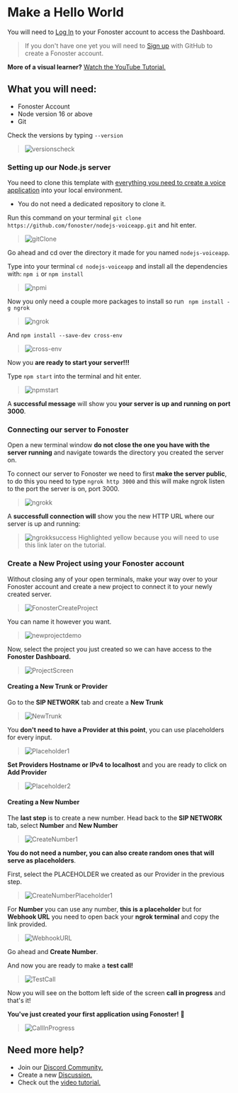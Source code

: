 # Make a Hello World 

You will need to [Log In](https://console.fonoster.io) to your Fonoster account to access the Dashboard.

> If you don't have one yet you will need to [Sign up](https://console.fonoster.io) with GitHub to create a Fonoster account.

**More of a visual learner?** <a href="https://www.youtube.com/watch?v=m6B_9lU4iSw"> Watch the YouTube Tutorial. </a> 

## What you will need:
- Fonoster Account
- Node version 16 or above
- Git

Check the versions by typing `--version` 

>![versionscheck](https://user-images.githubusercontent.com/80093500/190502099-94115916-11cb-4e47-978f-f79fe724fc1b.png)

### Setting up our Node.js server

You need to clone this template with [everything you need to create a voice application](https://github.com/fonoster/nodejs-voiceapp) into your local environment.

- You do not need a dedicated repository to clone it.

Run this command on your terminal `git clone https://github.com/fonoster/nodejs-voiceapp.git` and hit enter.

>![gitClone](https://user-images.githubusercontent.com/80093500/190502211-9b6ce441-c946-44e2-aed9-d9938a6bb619.png)

Go ahead and cd over the directory it made for you named `nodejs-voiceapp`. 

Type into your terminal `cd nodejs-voiceapp` and install all the dependencies with: `npm i` or `npm install`

>![npmi](https://user-images.githubusercontent.com/80093500/190502362-e0f55e00-35bf-401c-8b12-769ba3ac56c2.png)

Now you only need a couple more packages to install so run ` npm install -g ngrok`  
>![ngrok](https://user-images.githubusercontent.com/80093500/190502521-7378a255-3250-463b-86da-b77dfc68ca50.png)

And `npm install --save-dev cross-env`
>![cross-env](https://user-images.githubusercontent.com/80093500/190502641-b932ed46-9317-41b4-88cf-e476bb43ec33.png)

Now you **are ready to start your server!!!** 

Type `npm start` into the terminal and hit enter.

>![npmstart](https://user-images.githubusercontent.com/80093500/190502741-8300e694-f16f-4226-9ac6-385e093e5d86.png)

A **successful message** will show you **your server is up and running on port 3000**.

### Connecting our server to Fonoster

Open a new terminal window **do not close the one you have with the server running** and navigate towards the directory you created the server on.

To connect our server to Fonoster we need to first **make the server public**, to do this you need to type `ngrok http 3000` and this will make ngrok listen to the port the server is on, port 3000.

>![ngrokk](https://user-images.githubusercontent.com/80093500/190503104-f25b2282-06bb-4255-81dc-d88a1164c0e4.png)

A **successfull connection will** show you the new HTTP URL where our server is up and running: 

>![ngrokksuccess](https://user-images.githubusercontent.com/80093500/190503172-97761255-2981-4748-9e6d-ff1d56416211.png)
>Highlighted yellow because you will need to use this link later on the tutorial.

### Create a New Project using your Fonoster account

Without closing any of your open terminals, make your way over to your Fonoster account and create a new project to connect it to your newly created server. 

>![FonosterCreateProject](https://user-images.githubusercontent.com/80093500/189745109-f2c85777-442d-43ee-910f-24e7e02d3f9b.jpg)

You can name it however you want. 

>![newprojectdemo](https://user-images.githubusercontent.com/80093500/189745961-ce31a0ca-f94e-4564-948c-bf9e898544b3.jpg)

Now, select the project you just created so we can have access to the **Fonoster Dashboard.**

>![ProjectScreen](https://user-images.githubusercontent.com/80093500/189751537-8a100af5-2412-4b9b-b755-650a41e39116.png)

#### Creating a New Trunk or Provider

Go to the **SIP NETWORK** tab and create a **New Trunk**

>![NewTrunk](https://user-images.githubusercontent.com/80093500/189752692-7884833a-73d1-446f-922a-41863a8d4c13.jpg)

You **don't need to have a Provider at this point**, you can use placeholders for every input. 

>![Placeholder1](https://user-images.githubusercontent.com/80093500/189753362-ee1b608a-42ee-4a9d-977d-336b7055c124.jpg)

**Set Providers Hostname or IPv4 to localhost** and you are ready to click on **Add Provider**

>![Placeholder2](https://user-images.githubusercontent.com/80093500/189753477-ffebe23d-15aa-4860-a2ee-8d28a49a8842.jpg)

#### Creating a New Number

The **last step** is to create a new number. Head back to the **SIP NETWORK** tab, select **Number** and **New Number**

>![CreateNumber1](https://user-images.githubusercontent.com/80093500/189754121-a00592d7-7ebe-4df7-86ce-5a2747b39b29.jpg)

**You do not need a number, you can also create random ones that will serve as placeholders**.

First, select the PLACEHOLDER we created as our Provider in the previous step. 

>![CreateNumberPlaceholder1](https://user-images.githubusercontent.com/80093500/189754656-5e05a9f3-3434-4c74-9a1f-731ae089117a.jpg)

For **Number** you can use any number, **this is a placeholder** but for **Webhook URL** you need to open back your **ngrok terminal** and copy the link provided.

>![WebhookURL](https://user-images.githubusercontent.com/80093500/190503466-4156a58f-ea4e-4cbd-a066-cdc181692b53.jpg)

Go ahead and **Create Number**.

And now you are ready to make a **test call!**

>![TestCall](https://user-images.githubusercontent.com/80093500/189755924-a3c32659-358f-44f5-8ee2-774a8d0dca44.jpg)

Now you will see on the bottom left side of the screen **call in progress** and that's it! 

**You've just created your first application using Fonoster!** 🎉

>![CallInProgress](https://user-images.githubusercontent.com/80093500/189756179-53f81add-8ba7-45c8-b25e-77b7e5ff7f27.jpg)

## Need more help?

-  Join our <a href="https://discord.gg/mpWSRUhG7e"> Discord Community. </a>
-  Create a new <a href="https://github.com/orgs/fonoster/discussions"> Discussion.</a>
-  Check out the <a href="https://www.youtube.com/watch?v=m6B_9lU4iSw"> video tutorial. </a>





